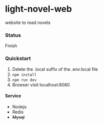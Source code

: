 # light-novel-web

website to read novels

### Status

Finish 

### Quickstart

1. Delete the .local suffix of the .env.local file
2. ```npm install```
3. ```npm run dev```
4. Browser visit localhost:8080

#### Service

- Nodejs
- Redis
- ~~Mysql~~



